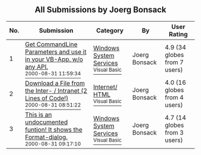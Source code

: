 ﻿<div align="center">

## All Submissions by Joerg Bonsack

</div>

No.  | Submission | Category | By   | User Rating
---- | ---------- | -------- | ---- | -----------
1 | [Get CommandLine Parameters and use it in your VB\-App\. w/o any API\.<br /><sup>2000-08-31 11:59:34</sup>](https://github.com/Planet-Source-Code/joerg-bonsack-get-commandline-parameters-and-use-it-in-your-vb-app-w-o-any-api__1-11130) | [Windows System Services<br /><sup>Visual Basic</sup>](../ByCategory/windows-system-services__1-35.md) | Joerg Bonsack | 4.9 (34 globes from 7 users)
2 | [Download a File from the Inter\- / Intranet \(2 Lines of Code\!\)<br /><sup>2000-08-31 08:51:22</sup>](https://github.com/Planet-Source-Code/joerg-bonsack-download-a-file-from-the-inter-intranet-2-lines-of-code__1-11128) | [Internet/ HTML<br /><sup>Visual Basic</sup>](../ByCategory/internet-html__1-34.md) | Joerg Bonsack | 4.0 (16 globes from 4 users)
3 | [This is an undocumented funtion\! It shows the Format\-dialog\.<br /><sup>2000-08-31 09:17:10</sup>](https://github.com/Planet-Source-Code/joerg-bonsack-this-is-an-undocumented-funtion-it-shows-the-format-dialog__1-11129) | [Windows System Services<br /><sup>Visual Basic</sup>](../ByCategory/windows-system-services__1-35.md) | Joerg Bonsack | 4.7 (14 globes from 3 users)
